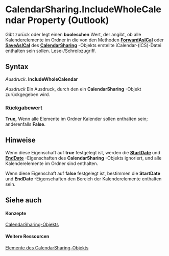 
# CalendarSharing.IncludeWholeCalendar Property (Outlook)

Gibt zurück oder legt einen  **booleschen** Wert, der angibt, ob alle Kalenderelemente im Ordner in die von den Methoden **[ForwardAsICal](b796a573-784b-6725-535e-fd156a3f233c.md)** oder **[SaveAsICal](2314f751-77c5-9b95-05fb-c3075f512508.md)** des **[CalendarSharing](37a8a15e-51c2-b1a0-7db6-cf2a1f4e8405.md)** -Objekts erstellte iCalendar-(ICS)-Datei enthalten sein sollen. Lese-/Schreibzugriff.


## Syntax

 _Ausdruck_. **IncludeWholeCalendar**

 _Ausdruck_ Ein Ausdruck, durch den ein **CalendarSharing** -Objekt zurückgegeben wird.


### Rückgabewert

 **True,** Wenn alle Elemente im Ordner Kalender sollen enthalten sein; anderenfalls **False**.


## Hinweise

Wenn diese Eigenschaft auf  **true** festgelegt ist, werden die **[StartDate](218654d9-ab4c-9f3b-cb47-3c006eed710d.md)** und **[EndDate](89358c71-7805-7acc-5afb-2ba7b592f9f2.md)** -Eigenschaften des **CalendarSharing** -Objekts ignoriert, und alle Kalenderelemente im Ordner sind enthalten.

Wenn diese Eigenschaft auf  **false** festgelegt ist, bestimmen die **StartDate** und **EndDate** -Eigenschaften den Bereich der Kalenderelemente enthalten sein.


## Siehe auch


#### Konzepte


[CalendarSharing-Objekts](37a8a15e-51c2-b1a0-7db6-cf2a1f4e8405.md)
#### Weitere Ressourcen


[Elemente des CalendarSharing-Objekts](http://msdn.microsoft.com/library/1b2b6233-9816-e3f2-5924-694ce30cc8ef%28Office.15%29.aspx)